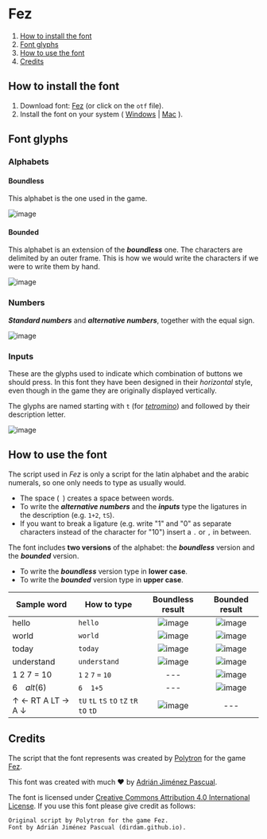 # Fez

1. [How to install the font](#how-to-install-the-font)
2. [Font glyphs](#font-glyphs)
3. [How to use the font](#how-to-use-the-font)
4. [Credits](#credits)

## How to install the font

1. Download font: [Fez](https://github.com/dirdam/fonts/raw/main/fez/Fez.otf) (or click on the `otf` file).
2. Install the font on your system ( [Windows](https://support.microsoft.com/en-us/office/add-a-font-b7c5f17c-4426-4b53-967f-455339c564c1) | [Mac](https://support.apple.com/en-us/HT201749) ).

## Font glyphs

### Alphabets

#### Boundless

This alphabet is the one used in the game.

![image](https://user-images.githubusercontent.com/20274494/216529015-6278e0e7-3a9d-4e34-aac4-f563f0f595c1.png)

#### Bounded

This alphabet is an extension of the **_boundless_** one. The characters are delimited by an outer frame. This is how we would write the characters if we were to write them by hand.

![image](https://user-images.githubusercontent.com/20274494/216529062-1902289a-3033-4cff-bfff-418176c47230.png)

### Numbers

**_Standard numbers_** and **_alternative numbers_**, together with the equal sign.

![image](https://user-images.githubusercontent.com/20274494/216529110-ffc8ed55-96c6-4fd1-a7ce-978911292b67.png)

### Inputs

These are the glyphs used to indicate which combination of buttons we should press. In this font they have been designed in their _horizontal_ style, even though in the game they are originally displayed vertically. 

The glyphs are named starting with `t` (for [_tetromino_](https://en.wikipedia.org/wiki/Tetromino)) and followed by their description letter.

![image](https://user-images.githubusercontent.com/20274494/219542731-630fdd2f-2c1f-49c8-aa6a-76bd8fbd515c.png)

## How to use the font

The script used in _Fez_ is only a script for the latin alphabet and the arabic numerals, so one only needs to type as usually would.

- The space (` `) creates a space between words.
- To write the **_alternative numbers_** and the **_inputs_** type the ligatures in the description (e.g. `1+2`, `tS`).
- If you want to break a ligature (e.g. write "1" and "0" as separate characters instead of the character for "10") insert a `.` or `,` in between.

The font includes **two versions** of the alphabet: the **_boundless_** version and the **_bounded_** version.
- To write the **_boundless_** version type in **lower case**.
- To write the **_bounded_** version type in **upper case**.


|Sample word|How to type|Boundless result|Bounded result|
|-|-|:-:|:-:|
|hello|`hello`|![image](https://user-images.githubusercontent.com/20274494/219537769-74454b3c-c988-4680-a44c-c26c02175624.png)|![image](https://user-images.githubusercontent.com/20274494/216530785-d82a6aa5-f482-4608-9d4e-00ce2289d218.png)|
|world|`world`|![image](https://user-images.githubusercontent.com/20274494/216531532-7222f114-dfc6-4c1e-be7d-8861c0f5ac8f.png)|![image](https://user-images.githubusercontent.com/20274494/216530949-8660b27d-cb1a-48d1-babf-5d2cda363bf7.png)|
|today|`today`|![image](https://user-images.githubusercontent.com/20274494/216531489-a9978e6f-82a9-4cf1-bba6-b39147277796.png)|![image](https://user-images.githubusercontent.com/20274494/216530982-58cb63e5-03cd-49d7-b500-99351890e21c.png)|
|understand|`understand`|![image](https://user-images.githubusercontent.com/20274494/216531355-40f40271-458a-4371-bc48-16271f70d49f.png)|![image](https://user-images.githubusercontent.com/20274494/216531028-9ce7bc61-aba3-4f90-b5c4-bb016654aca5.png)|
|1 2 7 = 10|`1` `2` `7` `=` `10`|---|![image](https://user-images.githubusercontent.com/20274494/216531113-370d5477-c1d8-416c-8965-e8a9a58e2fcc.png)|
|6&emsp;_alt_(6)|`6` ` ` `1+5`|---|![image](https://user-images.githubusercontent.com/20274494/219538780-1d4d60ac-cf28-421c-8a2b-18e63e243261.png)|
|↑ ← RT A LT → A ↓|`tU` `tL` `tS` `tO` `tZ` `tR` `tO` `tD`|![image](https://user-images.githubusercontent.com/20274494/216532955-0969e2f3-8d1c-4c91-ac7a-bdc0b4611b3f.png)|---|

## Credits

The script that the font represents was created by [Polytron](http://www.polytroncorporation.com/) for the game [Fez](https://fezgame.com/).

This font was created with much :heart: by [Adrián Jiménez Pascual](https://dirdam.github.io/).

The font is licensed under [Creative Commons Attribution 4.0 International License](https://creativecommons.org/licenses/by/4.0/). If you use this font please give credit as follows:
```
Original script by Polytron for the game Fez.
Font by Adrián Jiménez Pascual (dirdam.github.io).
```
